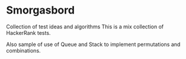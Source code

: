 # Smorgasbord
Collection of test ideas and algorithms
This is a mix collection of HackerRank tests. 

Also sample of use of Queue and Stack to implement permutations and combinations.
